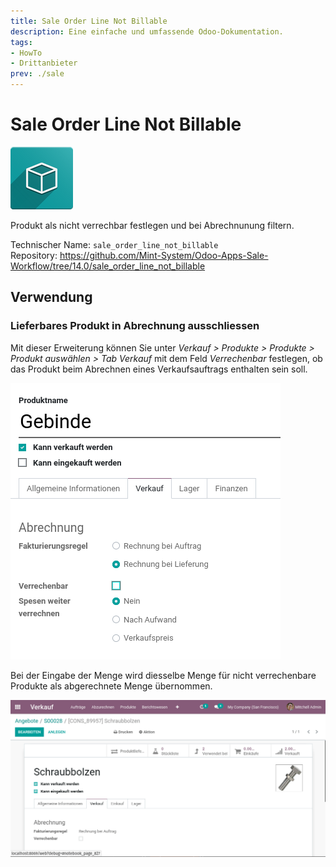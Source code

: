 ```yaml
---
title: Sale Order Line Not Billable
description: Eine einfache und umfassende Odoo-Dokumentation.
tags:
- HowTo
- Drittanbieter
prev: ./sale
---
```

# Sale Order Line Not Billable
![icon_oms_box](attachments/icon_oms_box.png)

Produkt als nicht verrechbar festlegen und bei Abrechnunung filtern.

Technischer Name: `sale_order_line_not_billable`\
Repository: <https://github.com/Mint-System/Odoo-Apps-Sale-Workflow/tree/14.0/sale_order_line_not_billable>

## Verwendung

### Lieferbares Produkt in Abrechnung ausschliessen

Mit dieser Erweiterung können Sie unter *Verkauf > Produkte > Produkte > Produkt auswählen > Tab Verkauf* mit dem Feld *Verrechenbar* festlegen, ob das Produkt beim Abrechnen eines Verkaufsauftrags enthalten sein soll.

![](attachments/Sale%20Order%20Line%20Not%20Billable.png)

Bei der Eingabe der Menge wird diesselbe Menge für nicht verrechenbare Produkte als abgerechnete Menge übernommen.

![Sale Order Line Not Billable](attachments/Sale%20Order%20Line%20Not%20Billable.gif)
